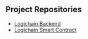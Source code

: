 ## Project Repositories

- [Logichain Backend](https://github.com/udayempire/logistics_backend) 
- [Logichain Smart Contract](https://github.com/udayempire/logichain-contract) 

